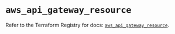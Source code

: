 # `aws_api_gateway_resource`

Refer to the Terraform Registry for docs: [`aws_api_gateway_resource`](https://registry.terraform.io/providers/hashicorp/aws/5.88.0/docs/resources/api_gateway_resource).
